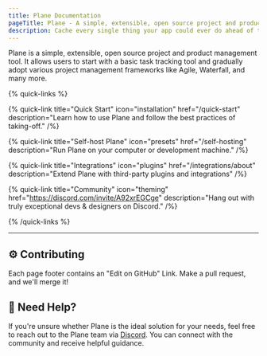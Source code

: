```yaml
---
title: Plane Documentation
pageTitle: Plane - A simple, extensible, open source project and product management tool.
description: Cache every single thing your app could ever do ahead of time, so your code never even has to run at all.
---
```


Plane is a simple, extensible, open source project and product management tool. It allows users to start with a basic task tracking tool and gradually adopt various project management frameworks like Agile, Waterfall, and many more.


{% quick-links %}

{% quick-link title="Quick Start" icon="installation" href="/quick-start" description="Learn how to use Plane and follow the best practices of taking-off." /%}

{% quick-link title="Self-host Plane" icon="presets" href="/self-hosting" description="Run Plane on your computer or development machine." /%}

{% quick-link title="Integrations" icon="plugins" href="/integrations/about" description="Extend Plane with third-party plugins and integrations" /%}

{% quick-link title="Community" icon="theming" href="https://discord.com/invite/A92xrEGCge" description="Hang out with truly exceptional devs & designers on Discord." /%}

{% /quick-links %}

---

## ⚙️ Contributing

Each page footer contains an "Edit on GitHub" Link. Make a pull request, and we'll merge it!

## 🤔 Need Help?

If you're unsure whether Plane is the ideal solution for your needs, feel free to reach out to the Plane team via [Discord](https://discord.com/invite/A92xrEGCge). You can connect with the community and receive helpful guidance.

